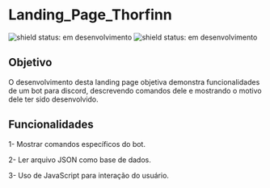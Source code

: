 # Landing_Page_Thorfinn

<img src='https://img.shields.io/badge/Status-Em%20desenvolvimento-blueviolet' alt='shield status: em desenvolvimento'> <img src='https://img.shields.io/badge/Kalebemaiaa-Landing%20%20page%20%20Thorfinn-FF4081' alt='shield status: em desenvolvimento'> 

## Objetivo

O desenvolvimento desta landing page objetiva demonstra funcionalidades de um bot para discord, descrevendo comandos dele e mostrando o motivo dele ter sido desenvolvido.

## Funcionalidades

1-  Mostrar comandos específicos do bot.

2-  Ler arquivo JSON como base de dados.

3-  Uso de JavaScript para interação do usuário.
